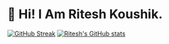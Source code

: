# 💫 Hi! I Am Ritesh Koushik.

[![GitHub Streak](https://streak-stats.demolab.com?user=IAmRiteshKoushik&theme=tokyonight&hide_border=false&card_width=510)](https://git.io/streak-stats)
[![Ritesh's GitHub stats](https://github-readme-stats.vercel.app/api?username=IAmRiteshKoushik&&show_icons=true&theme=tokyonight)](https://github.com/anuraghazr/github-readme-stats)

<source
        srcset="https://github-readme-stats.vercel.app/api/top-langs/?username=IAmRiteshKoushik&size_weight=0.5&count_weight=0.5&layout=compact&theme=tokyonight"
        media="(prefers-color-scheme: light), (prefers-color-scheme: no-preference)"
/>
